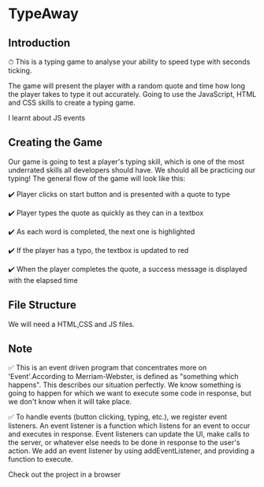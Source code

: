 # TypeAway

## Introduction

⏱ This is a typing game to analyse your ability to speed type with seconds ticking.

The game will present the player with a random quote and time how long the player takes to type it out accurately. Going to use the JavaScript, HTML and CSS skills to create a typing game.

I learnt about JS events

## Creating the Game

 Our game is going to test a player's typing skill, which is one of the most underrated skills all developers should have. We should all be practicing our typing! The general flow of the game will look like this:

  ✔️ Player clicks on start button and is presented with a quote to type
  
  ✔️ Player types the quote as quickly as they can in a textbox
  
  ✔️ As each word is completed, the next one is highlighted
  
  ✔️ If the player has a typo, the textbox is updated to red
  
  ✔️ When the player completes the quote, a success message is displayed with the elapsed time

## File Structure

We will need a HTML,CSS and JS files.

## Note

✅  This  is an event driven program that concentrates more on 'Event'.According to Merriam-Webster, is defined as "something which happens". This describes our situation perfectly. We know something is going to happen for which we want to execute some code in response, but we don't know when it will take place.


✅ To handle events (button clicking, typing, etc.), we register event listeners. An event listener is a function which listens for an event to occur and executes in response. Event listeners can update the UI, make calls to the server, or whatever else needs to be done in response to the user's action. We add an event listener by using addEventListener, and providing a function to execute.

Check out the project in a browser 


